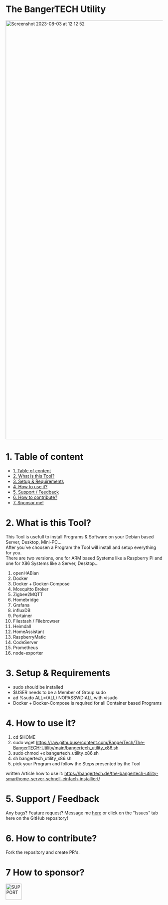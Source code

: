 # The BangerTECH Utility

<img width="1338" alt="Screenshot 2023-08-03 at 12 12 52" src="https://github.com/BangerTech/The-BangerTECH-Utility/assets/73241309/a4d8ccc9-6e75-458b-9d06-37c95b1353c8">


# 1. Table of content
- [1. Table of content](#1-table-of-content)
- [2. What is this Tool?](#2-what-is-this-plugin)
- [3. Setup & Requirements](#3-setup)
- [4. How to use it?](#5-how-to-use-it)
- [5. Support / Feedback](#4-support--feedback)
- [6. How to contribute?](#6-how-to-contribute)
- [7. Sponsor me!](#7-how-to-sponsor)

# 2. What is this Tool?
This Tool is usefull to install Programs & Software on your Debian based Server, Desktop, Mini-PC...  
After you´ve choosen a Program the Tool will install and setup everything for you.  
There are two versions, one for ARM based Systems like a Raspberry Pi and one for X86 Systems like a Server, Desktop...  

1. openHABian
2. Docker
3. Docker + Docker-Compose
4. Mosquitto Broker
5. Zigbee2MQTT
6. Homebridge
7. Grafana
8. influxDB
9. Portainer
10. Filestash / Filebrowser
11. Heimdall
12. HomeAssistant
13. RaspberryMatic
14. CodeServer
15. Prometheus
16. node-exporter


# 3. Setup & Requirements
- sudo should be installed
- $USER needs to be a Member of Group sudo
- ad %sudo  ALL=(ALL) NOPASSWD:ALL with visudo
- Docker + Docker-Compose is required for all Container based Programs

# 4. How to use it?

1. cd $HOME
2. sudo wget https://raw.githubusercontent.com/BangerTech/The-BangerTECH-Utility/main/bangertech_utility_x86.sh
3. sudo chmod +x bangertech_utility_x86.sh
4. sh bangertech_utility_x86.sh
5. pick your Program and follow the Steps presented by the Tool

written Article how to use it: https://bangertech.de/the-bangertech-utility-smarthome-server-schnell-einfach-installiert/

# 5. Support / Feedback
Any bugs? Feature request? Message me [here](https://github.com/bangertech) or click on the "Issues" tab here on the GitHub repository!

# 6. How to contribute?

Fork the repository and create PR's.

# 7 How to sponsor?


<a href="https://www.paypal.com/cgi-bin/webscr?cmd=_s-xclick&hosted_button_id=FD26FHKRWS3US" target="_blank"><img src="https://pics.paypal.com/00/s/N2EwMzk4NzUtOTQ4Yy00Yjc4LWIwYmUtMTA3MWExNWIzYzMz/file.PNG" alt="SUPPORT" height="51"></a>
